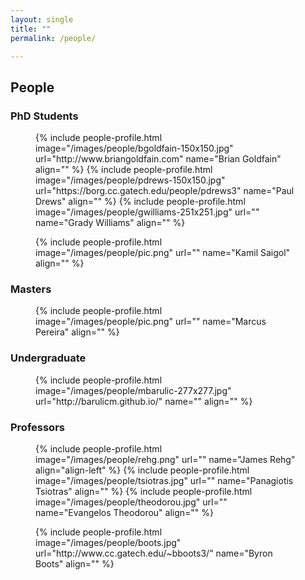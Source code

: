 ```yaml
---
layout: single
title: ""
permalink: /people/

---
```


<h2 class="page__title"> People</h2>

<h3 class="page__subtitle">PhD Students</h3>

<figure class="third">
	{% include people-profile.html image="/images/people/bgoldfain-150x150.jpg" url="http://www.briangoldfain.com" name="Brian Goldfain" align="" %}
	{% include people-profile.html image="/images/people/pdrews-150x150.jpg" url="https://borg.cc.gatech.edu/people/pdrews3" name="Paul Drews" align="" %}
	{% include people-profile.html image="/images/people/gwilliams-251x251.jpg" url="" name="Grady Williams" align="" %}
</figure>
<figure class="third">
	{% include people-profile.html image="/images/people/pic.png" url="" name="Kamil Saigol" align="" %}
</figure>

<h3 class="page__subtitle">Masters</h3>

<figure class="third">
	{% include people-profile.html image="/images/people/pic.png" url="" name="Marcus Pereira" align="" %}
</figure>

<h3 class="page__subtitle">Undergraduate</h3>
<figure class="third">
	{% include people-profile.html image="/images/people/mbarulic-277x277.jpg" url="http://barulicm.github.io/" name="" align="" %}
</figure>

<h3 class="page__subtitle">Professors</h3>

<figure class="third">
	{% include people-profile.html image="/images/people/rehg.png" url="" name="James Rehg" align="align-left" %}
	{% include people-profile.html image="/images/people/tsiotras.jpg" url="" name="Panagiotis Tsiotras" align="" %}
	{% include people-profile.html image="/images/people/theodorou.jpg" url="" name="Evangelos Theodorou" align="" %}
</figure>
<figure class="third">
	{% include people-profile.html image="/images/people/boots.jpg" url="http://www.cc.gatech.edu/~bboots3/" name="Byron Boots" align="" %}
</figure>